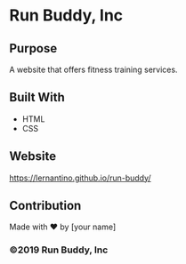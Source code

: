 # Run Buddy, Inc

## Purpose
A website that offers fitness training services. 

## Built With

- HTML
- CSS

## Website

https://lernantino.github.io/run-buddy/

## Contribution
Made with ❤️ by [your name]

### ©️2019 Run Buddy, Inc 
